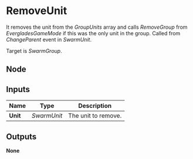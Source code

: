 # RemoveUnit
It removes the unit from the *GroupUnits* array and calls *RemoveGroup* from *EvergladesGameMode*
if this was the only unit in the group. Called from *ChangeParent* event in *SwarmUnit*.  

Target is *SwarmGroup*.  

## Node

## Inputs
|Name       |Type       |Description        |
|-----------|-----------|-------------------|
|**Unit**   |*SwarmUnit*|The unit to remove.|

## Outputs
**None**